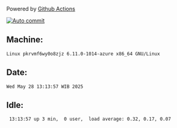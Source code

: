 Powered by [Github Actions](https://github.com/features/actions)

[![Auto commit](https://github.com/hiage/workstation/workflows/Auto%20commit/badge.svg)](https://github.com/hiage/workstation/actions?query=workflow%3A%22Auto+commit%22)

## Machine:
```
Linux pkrvmf6wy0o8zjz 6.11.0-1014-azure x86_64 GNU/Linux
```
## Date:
```
Wed May 28 13:13:57 WIB 2025
```
## Idle:
```
 13:13:57 up 3 min,  0 user,  load average: 0.32, 0.17, 0.07
```

